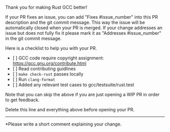 Thank you for making Rust GCC better!

If your PR fixes an issue, you can add "Fixes #issue_number" into this
PR description and the git commit message. This way the issue will be
automatically closed when your PR is merged. If your change addresses
an issue but does not fully fix it please mark it as "Addresses #issue_number"
in the git commit message.

Here is a checklist to help you with your PR.

- \[ ] GCC code require copyright assignment: https://gcc.gnu.org/contribute.html
- \[ ] Read contributing guidlines
- \[ ] `make check-rust` passes locally
- \[ ] Run `clang-format`
- \[ ] Added any relevant test cases to gcc/testsuite/rust.test

Note that you can skip the above if you are just opening a WIP PR in
order to get feedback.

Delete this line and everything above before opening your PR.

---

*Please write a short comment explaining your change.
